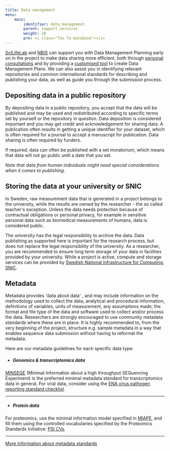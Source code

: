 ```yaml
---
title: Data management
menu:
    main:
        identifier: data_management
        parent: support_services
        weight: 20
        pre: <i class="fas fa-database"></i>
---
```


[SciLifeLab](https://www.scilifelab.se) and [NBIS](http://www.nbis.se/) can support you with Data Management Planning early on in the project to make data sharing more efficient, both through [personal consultations](https://nbis.se/support/supportform/index.php?form=consultation) and by providing a [customised tool](https://dsw.scilifelab.se/) to create Data Management Plans.
We can also assist you in identifying relevant repositories and common international standards for describing and publishing your data, as well as guide you through the submission process.

## Depositing data in a public repository

By depositing data in a public repository, you accept that the data will be published and may be used and redistributed according to specific terms set by yourself or the repository in question. Data deposition is considered important and you may get credit and acknowledgement for sharing data. A publication often results in getting a unique identifier for your dataset, which is often required for a journal to accept a manuscript for publication. Data sharing is often required by funders.

If required, data can often be published with a set moratorium, which means that data will not go public until a date that you set.

_Note that data from human individuals might need special considerations when it comes to publishing._

## Storing the data at your university or SNIC

In Sweden, raw measurement data that is generated in a project belongs to the university, while the results are owned by the researcher - the so called teacher's exception. Unless the data needs protection because of contractual obligations or personal privacy, for example in sensitive personal data such as biomedical measurements of humans, data is considered public.

The university has the legal responsibility to archive the data. Data publishing as supported here is important for the research process, but does not replace the legal responsibility of the university. As a researcher, you are recommended to ensure long term storage of your data in facilities provided by your university. While a project is active, compute and storage services can be provided by [Swedish National Infrastructure for Computing, SNIC](https://snic.se).

## Metadata
Metadata provides 'data about data' , and may include information on the methodology used to collect the data, analytical and procedural information, definitions of variables, units of measurement, any assumptions made, the format and file type of the data and software used to collect and/or process the data. Researchers are strongly encouraged to use community metadata standards where these are in place. It is highly recommended to, from the very beginning of the project, structure e.g. sample metadata in a way that enables sequence data submission  without having to reformat the metadata.

Here are our metadata guidelines for each specific data type:

* ##### Genomics & transcriptomics data

[MINSEQE](https://doi.org/10.25504/FAIRsharing.a55z32) (Minimal Information about a high throughput SEQuencing Experiment) is the preferred minimal metadata standard for transcriptomics data in general. For viral data, consider using the [ENA virus pathogen reporting standard checklist](https://www.ebi.ac.uk/ena/data/view/ERC000033).

***

* ##### Protein data

For proteomics, use the minimal information model specified in [MIAPE](https://doi.org/10.25504/FAIRsharing.8vv5fc), and fill them using the controlled vocabularies specified by the Proteomics Standards Initiative: [PSI CVs](https://doi.org/10.25504/FAIRsharing.sxh2dp).

***

[More information about metadata standards](https://scilifelab-data-guidelines.readthedocs.io/en/latest/docs/covid-19/index.html#guidelines-about-repositories-data-formats-and-metadata-standards)
